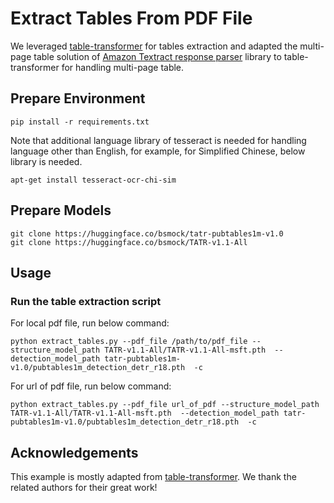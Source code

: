 # Extract Tables From PDF File

We leveraged [table-transformer](https://github.com/microsoft/table-transformer) for tables extraction and adapted the multi-page table solution of [Amazon Textract response parser](https://github.com/aws-samples/amazon-textract-response-parser) library to table-transformer for handling multi-page table.

## Prepare Environment

```
pip install -r requirements.txt
```
Note that additional language library of tesseract is needed for handling language other than English, for example, for Simplified Chinese, below library is needed.
```
apt-get install tesseract-ocr-chi-sim
```

## Prepare Models

```
git clone https://huggingface.co/bsmock/tatr-pubtables1m-v1.0
git clone https://huggingface.co/bsmock/TATR-v1.1-All
```

## Usage

### Run the table extraction script
For local pdf file, run below command:
```
python extract_tables.py --pdf_file /path/to/pdf_file --structure_model_path TATR-v1.1-All/TATR-v1.1-All-msft.pth  --detection_model_path tatr-pubtables1m-v1.0/pubtables1m_detection_detr_r18.pth  -c
```

For url of pdf file, run below command:
```
python extract_tables.py --pdf_file url_of_pdf --structure_model_path TATR-v1.1-All/TATR-v1.1-All-msft.pth  --detection_model_path tatr-pubtables1m-v1.0/pubtables1m_detection_detr_r18.pth  -c
```

## Acknowledgements

This example is mostly adapted from [table-transformer](https://github.com/microsoft/table-transformer). We thank the related authors for their great work!
